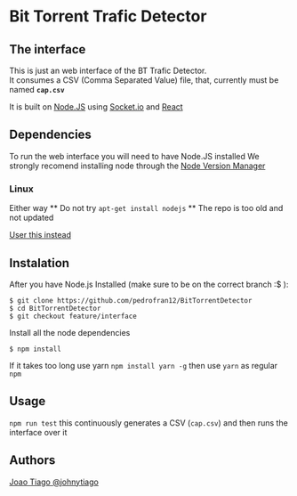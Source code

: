 Bit Torrent Trafic Detector
=====================

## The interface

This is just an web interface of the BT Trafic Detector.  
It consumes a CSV (Comma Separated Value) file, that, currently must be named **`cap.csv`**

It is built on [Node.JS](https://nodejs.org/en/) using [Socket.io](https://github.com/user/repo/blob/branch/other_file.md) and [React](https://facebook.github.io/react/) 

## Dependencies

To run the web interface you will need to have Node.JS installed 
We strongly recomend installing node through the [Node Version Manager](https://github.com/creationix/nvm)

### Linux
Either way ** Do not try `apt-get install nodejs` **
The repo is too old and not updated

[User this instead](http://workshop.botter.ventures/2015/10/23/how-to-install-node-js-using-nvm-on-ubuntu/)

## Instalation

After you have Node.js Installed (make sure to be on the correct branch :$ ):
```
$ git clone https://github.com/pedrofran12/BitTorrentDetector
$ cd BitTorrentDetector
$ git checkout feature/interface
```

Install all the node dependencies
```
$ npm install
```
If it takes too long use yarn
`npm install yarn -g` then use `yarn` as regular `npm`

## Usage

`npm run test` this continuously generates a CSV (`cap.csv`) and then runs the interface over it


## Authors
[Joao Tiago @johnytiago](https://github.com/johnytiago)
